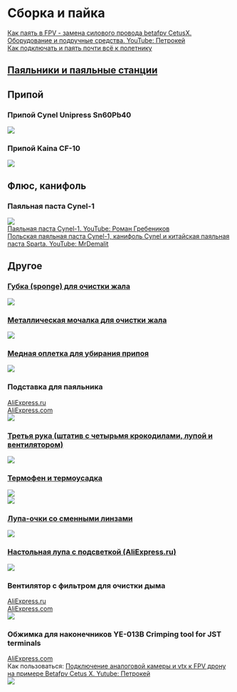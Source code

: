 # Сборка и пайка
[Как паять в FPV - замена силового провода betafpv CetusX. Оборудование и подручные средства. YouTube: Петрокей](https://www.youtube.com/watch?v=hoLExyj6YCo)  
[Как подключать и паять почти всё к полетнику](https://dzen.ru/a/ZjsxtoQT520u_RUV)  

## [Паяльники и паяльные станции](20_Паяльники.md)

## Припой 
### Припой Cynel Unipress Sn60Pb40
![](ПрипойCynel.png)  

### Припой Kaina CF-10
![](ПрипойKaina.png)  

## Флюс, канифоль
### Паяльная паста Cynel-1
![](Cynel-1.png)  
[Паяльная паста Cynel-1. YouTube: Роман Гребеников](https://www.youtube.com/watch?v=_FO-WMO29II)  
[Польская паяльная паста Cynel-1, канифоль Cynel и китайская паяльная паста Sparta. YouTube: MrDemalit](https://www.youtube.com/watch?v=ZJiSA_qnDjM)

## Другое

### [Губка (sponge) для очистки жала](https://aliexpress.com/item/1005005424742555.html)  
![](Sponge.png)  

### [Металлическая мочалка для очистки жала](https://vi.aliexpress.com/item/1005001265506615.html)   
![](МеталлическаяМочалка.png)  

### [Медная оплетка для убирания припоя](https://vi.aliexpress.com/item/1005006585043266.html)  
![](Оплетка.png)  

### Подставка для паяльника
[AliExpress.ru](https://aliexpress.ru/item/4001290312540.html?sku_id=10000015632308860)  
[AliExpress.com](https://vi.aliexpress.com/item/4001290312540.html)  
![](Iron_Stand.png)  
  
### [Третья рука (штатив с четырьмя крокодилами, лупой и вентилятором)](https://aliexpress.com/item/1005005033959635.html)
![](ТретьяРука1.png)  

### [Термофен и термоусадка](https://aliexpress.com/item/1005006091801688.html)  
![](Термофен.png)  
![](Термоусадка.png)  

### [Лупа-очки со сменными линзами](https://vi.aliexpress.com/item/33036993114.html)
![](ЛупаОчки.png)  

### [Настольная лупа с подсветкой (AliExpress.ru)](https://aliexpress.ru/item/32904815182.html)  
![](НастольнаяЛупа.png)  

### Вентилятор с фильтром для очистки дыма
[AliExpress.ru](https://aliexpress.ru/item/1005006330933807.html)  
[AliExpress.com](https://aliexpress.com/item/1005006330933807.html)  
![](SmokeFilter.png)  

### Обжимка для наконечников YE-013B Crimping tool for JST terminals
[AliExpress.com](https://vi.aliexpress.com/item/1005002913209387.html)  
Как пользоваться: [Подключение аналоговой камеры и vtx к FPV дрону на примере Betafpv Cetus X. Yutube: Петрокей](https://youtu.be/D5YvAAP_2PU?si=yOUME8uug0k-nNpx&t=917)  
![](CrimpingTool.png)  







 



